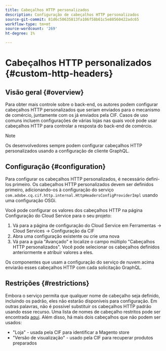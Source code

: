 ```yaml
---
title: Cabeçalhos HTTP personalizados
description: Configuração de cabeçalhos HTTP personalizados
source-git-commit: 81d6c50635813fa106f58b61c5e88560422adc65
workflow-type: tm+mt
source-wordcount: '269'
ht-degree: 1%

---
```



# Cabeçalhos HTTP personalizados {#custom-http-headers}

## Visão geral {#overview}

Para obter mais controle sobre o back-end, os autores podem configurar cabeçalhos HTTP personalizados que seriam enviados para o mecanismo de comércio, juntamente com os já enviados pela CIF. Casos de uso comuns incluem configurações de várias lojas nas quais você pode usar cabeçalhos HTTP para controlar a resposta do back-end de comércio.

>[!NOTE]
>
>Os desenvolvedores sempre podem configurar cabeçalhos HTTP personalizados usando a configuração de cliente GraphQL.


## Configuração {#configuration}

Para configurar os cabeçalhos HTTP personalizados, é necessário defini-los primeiro. Os cabeçalhos HTTP personalizados devem ser definidos primeiro, adicionando-os à configuração do serviço `com.adobe.cq.cif.http.internal.HttpHeadersConfigProviderImpl` usando uma configuração OSGi.

Você pode configurar os valores dos cabeçalhos HTTP na página Configuração do Cloud Service para o seu projeto:

1. Vá para a página de configuração do Cloud Service em Ferramentas -> Cloud Services -> Configuração da CIF
1. Abra uma configuração existente ou crie uma nova
1. Vá para a guia &quot;Avançado&quot; e localize o campo múltiplo &quot;Cabeçalhos HTTP personalizados&quot;. Você pode selecionar os cabeçalhos definidos anteriormente e atribuir valores a eles.

Os componentes que usam a configuração do serviço de nuvem acima enviarão esses cabeçalhos HTTP com cada solicitação GraphQL.

## Restrições {#restrictions}

Embora o serviço permita que qualquer nome de cabeçalho seja definido, incluindo os padrão, eles não estarão disponíveis para configuração. Em outras palavras, não é possível substituir os cabeçalhos HTTP padrão usando esse recurso. Uma lista de nomes de cabeçalho restritos pode ser encontrada [aqui](https://developer.mozilla.org/en-US/docs/Web/HTTP/Headers). Além disso, há mais dois cabeçalhos que não podem ser usados:

* &quot;Loja&quot; - usada pela CIF para identificar a Magento store
* &quot;Versão de visualização&quot; - usado pela CIF para recuperar produtos preparados
